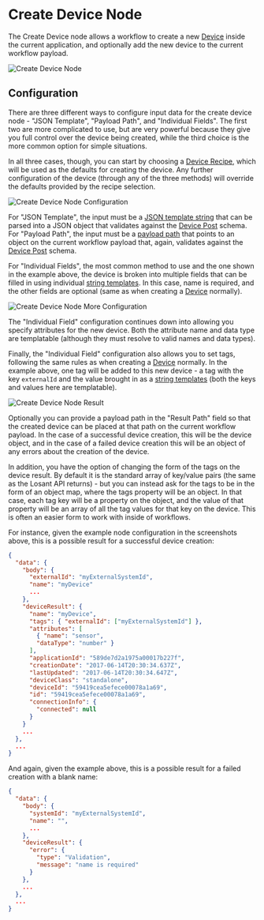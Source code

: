 # Create Device Node

The Create Device node allows a workflow to create a new [Device](/devices/overview/) inside the current application, and optionally add the new device to the current workflow payload.

![Create Device Node](/images/workflows/data/create-device-node.png "Create Device Node")

## Configuration

There are three different ways to configure input data for the create device node - "JSON Template", "Payload Path", and "Individual Fields". The first two are more complicated to use, but are very powerful because they give you full control over the device being created, while the third choice is the more common option for simple situations.

In all three cases, though, you can start by choosing a [Device Recipe](/devices/device-recipes/), which will be used as the defaults for creating the device. Any further configuration of the device (through any of the three methods) will override the defaults provided by the recipe selection.

![Create Device Node Configuration](/images/workflows/data/create-device-node-config.png "Create Device Node Configuration")

For "JSON Template", the input must be a [JSON template string](/workflows/accessing-payload-data/#json-templates) that can be parsed into a JSON object that validates against the [Device Post](/rest-api/schemas/#device-post) schema. For "Payload Path", the input must be a [payload path](/workflows/accessing-payload-data/#payload-paths) that points to an object on the current workflow payload that, again, validates against the [Device Post](/rest-api/schemas/#device-post) schema.

For "Individual Fields", the most common method to use and the one shown in the example above, the device is broken into multiple fields that can be filled in using individual [string templates](/workflows/accessing-payload-data/#string-templates). In this case, name is required, and the other fields are optional (same as when creating a [Device](/devices/overview/) normally).

![Create Device Node More Configuration](/images/workflows/data/create-device-node-more-config.png "Create Device Node More Configuration")

The "Individual Field" configuration continues down into allowing you specify attributes for the new device. Both the attribute name and data type are templatable (although they must resolve to valid names and data types).

Finally, the "Individual Field" configuration also allows you to set tags, following the same rules as when creating a [Device](/devices/overview/) normally. In the example above, one tag will be added to this new device - a tag with the key `externalId` and the value brought in as a [string templates](/workflows/accessing-payload-data/#string-templates) (both the keys and values here are templatable).

![Create Device Node Result](/images/workflows/data/create-device-node-result.png "Create Device Node Result")

Optionally you can provide a payload path in the "Result Path" field so that the created device can be placed at that path on the current workflow payload. In the case of a successful device creation, this will be the device object, and in the case of a failed device creation this will be an object of any errors about the creation of the device.

In addition, you have the option of changing the form of the tags on the device result. By default it is the standard array of key/value pairs (the same as the Losant API returns) - but you can instead ask for the tags to be in the form of an object map, where the tags property will be an object. In that case, each tag key will be a property on the object, and the value of that property will be an array of all the tag values for that key on the device. This is often an easier form to work with inside of workflows.

For instance, given the example node configuration in the screenshots above, this is a possible result for a successful device creation:

```json
{
  "data": {
    "body": {
      "externalId": "myExternalSystemId",
      "name": "myDevice"
      ...
    },
    "deviceResult": {
      "name": "myDevice",
      "tags": { "externalId": ["myExternalSystemId"] },
      "attributes": [
        { "name": "sensor",
        "dataType": "number" }
      ],
      "applicationId": "589de7d2a1975a00017b227f",
      "creationDate": "2017-06-14T20:30:34.637Z",
      "lastUpdated": "2017-06-14T20:30:34.647Z",
      "deviceClass": "standalone",
      "deviceId": "59419cea5efece00078a1a69",
      "id": "59419cea5efece00078a1a69",
      "connectionInfo": {
        "connected": null
      }
    }
    ...
  },
  ...
}
```


And again, given the example above, this is a possible result for a failed creation with a blank name:

```json
{
  "data": {
    "body": {
      "systemId": "myExternalSystemId",
      "name": "",
      ...
    },
    "deviceResult": {
      "error": {
        "type": "Validation",
        "message": "name is required"
      }
    },
    ...
  },
  ...
}
```